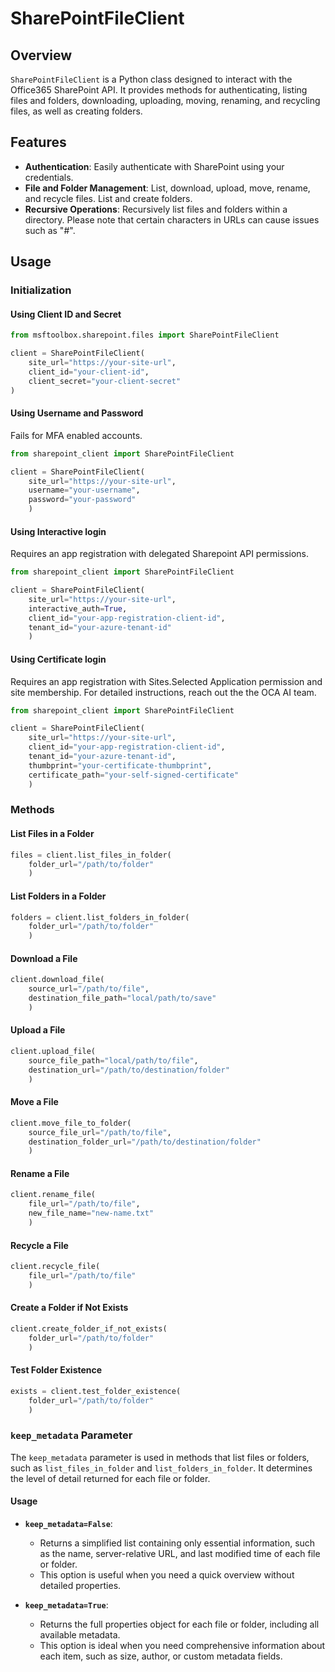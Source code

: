 # SharePointFileClient

## Overview

`SharePointFileClient` is a Python class designed to interact with the Office365 SharePoint API. It provides methods for authenticating, listing files and folders, downloading, uploading, moving, renaming, and recycling files, as well as creating folders.

## Features

- **Authentication**: Easily authenticate with SharePoint using your credentials.
- **File and Folder Management**: List, download, upload, move, rename, and recycle files. List and create folders.
- **Recursive Operations**: Recursively list files and folders within a directory. Please note that certain characters in URLs can cause issues such as "#".

## Usage

### Initialization

#### Using Client ID and Secret 
```python
from msftoolbox.sharepoint.files import SharePointFileClient

client = SharePointFileClient(
    site_url="https://your-site-url",
    client_id="your-client-id",
    client_secret="your-client-secret"
)
```

#### Using Username and Password
Fails for MFA enabled accounts.

```python
from sharepoint_client import SharePointFileClient

client = SharePointFileClient(
    site_url="https://your-site-url", 
    username="your-username", 
    password="your-password"
    )
```

#### Using Interactive login
Requires an app registration with delegated Sharepoint API permissions.

```python
from sharepoint_client import SharePointFileClient

client = SharePointFileClient(
    site_url="https://your-site-url", 
    interactive_auth=True, 
    client_id="your-app-registration-client-id",
    tenant_id="your-azure-tenant-id"
    )
```

#### Using Certificate login
Requires an app registration with Sites.Selected Application permission and site membership.
For detailed instructions, reach out the the OCA AI team. 

```python
from sharepoint_client import SharePointFileClient

client = SharePointFileClient(
    site_url="https://your-site-url", 
    client_id="your-app-registration-client-id",
    tenant_id="your-azure-tenant-id",
    thumbprint="your-certificate-thumbprint",
    certificate_path="your-self-signed-certificate"
    )
```


### Methods

#### List Files in a Folder

```python
files = client.list_files_in_folder(
    folder_url="/path/to/folder"
    )
```

#### List Folders in a Folder

```python
folders = client.list_folders_in_folder(
    folder_url="/path/to/folder"
    )
```

#### Download a File

```python
client.download_file(
    source_url="/path/to/file", 
    destination_file_path="local/path/to/save"
    )
```

#### Upload a File

```python
client.upload_file(
    source_file_path="local/path/to/file", 
    destination_url="/path/to/destination/folder"
    )
```

#### Move a File

```python
client.move_file_to_folder(
    source_file_url="/path/to/file", 
    destination_folder_url="/path/to/destination/folder"
    )
```

#### Rename a File

```python
client.rename_file(
    file_url="/path/to/file", 
    new_file_name="new-name.txt"
    )
```

#### Recycle a File

```python
client.recycle_file(
    file_url="/path/to/file"
    )
```

#### Create a Folder if Not Exists

```python
client.create_folder_if_not_exists(
    folder_url="/path/to/folder"
    )
```

#### Test Folder Existence

```python
exists = client.test_folder_existence(
    folder_url="/path/to/folder"
    )
```

### `keep_metadata` Parameter

The `keep_metadata` parameter is used in methods that list files or folders, such as `list_files_in_folder` and `list_folders_in_folder`. It determines the level of detail returned for each file or folder.

#### Usage

- **`keep_metadata=False`**: 
  - Returns a simplified list containing only essential information, such as the name, server-relative URL, and last modified time of each file or folder.
  - This option is useful when you need a quick overview without detailed properties.

- **`keep_metadata=True`**: 
  - Returns the full properties object for each file or folder, including all available metadata.
  - This option is ideal when you need comprehensive information about each item, such as size, author, or custom metadata fields.


